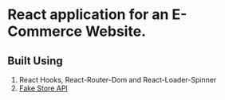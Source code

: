# React application for an E-Commerce Website.

## Built Using

1. React Hooks, React-Router-Dom and React-Loader-Spinner
2. [Fake Store API](https://fakestoreapi.com)